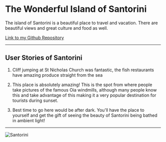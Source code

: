 # The Wonderful Island of Santorini #

The island of Santorini is a beautiful place to travel and vacation. There are beautiful views and great culture and food as well.  

[Link to my Github Repository](https://github.com/TheCh1ckenMan/Markdown-HTML.git)

___

## User Stories of Santorini ##

1. Cliff jumping at St Nicholas Church was fantastic, the fish restaurants have amazing produce straight from the sea
1. This place is absolutely amazing! This is the spot from where people take pictures of the famous Oia windmills, although many people know this and take advantage of this making it a very popular destination for tourists during sunset.

1. Best time to go here would be after dark. You'll have the place to yourself and get the gift of seeing the beauty of Santorini being bathed in ambient light!

___


![Santorini](https://www.greecetours.com/wp-content/uploads/2015/02/Santorini-with-churches-and-sea-view-in-Greece.jpg)





